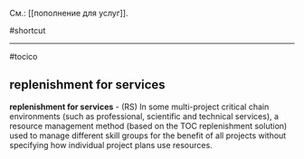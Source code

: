 См.: [[пополнение для услуг]].

#shortcut




<hr/>

#tocico

## replenishment for services

<b>replenishment for services</b> - (RS) In some multi-project critical chain environments (such as professional, scientific and technical services), a resource management method (based on the TOC replenishment solution) used to manage different skill groups for the benefit of all projects without specifying how individual project plans use resources.



